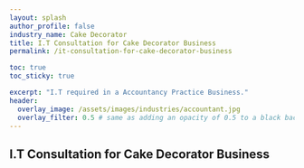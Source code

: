 ```yaml
---
layout: splash 
author_profile: false 
industry_name: Cake Decorator
title: I.T Consultation for Cake Decorator Business
permalink: /it-consultation-for-cake-decorator-business

toc: true
toc_sticky: true

excerpt: "I.T required in a Accountancy Practice Business."
header:
  overlay_image: /assets/images/industries/accountant.jpg
  overlay_filter: 0.5 # same as adding an opacity of 0.5 to a black background
---
```


## I.T Consultation for Cake Decorator Business